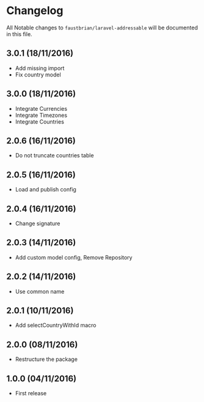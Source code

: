 # Changelog

All Notable changes to `faustbrian/laravel-addressable` will be documented in this file.

## 3.0.1 (18/11/2016)
- Add missing import
- Fix country model

## 3.0.0 (18/11/2016)
- Integrate Currencies
- Integrate Timezones
- Integrate Countries

## 2.0.6 (16/11/2016)
- Do not truncate countries table

## 2.0.5 (16/11/2016)
- Load and publish config

## 2.0.4 (16/11/2016)
- Change signature

## 2.0.3 (14/11/2016)
- Add custom model config, Remove Repository

## 2.0.2 (14/11/2016)
- Use common name

## 2.0.1 (10/11/2016)
- Add selectCountryWithId macro

## 2.0.0 (08/11/2016)
- Restructure the package

## 1.0.0 (04/11/2016)
- First release

